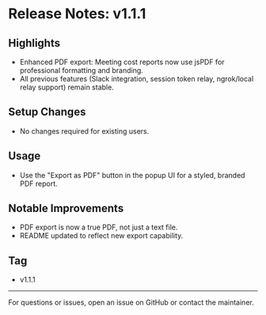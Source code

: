 # Release Notes: v1.1.1

## Highlights
- Enhanced PDF export: Meeting cost reports now use jsPDF for professional formatting and branding.
- All previous features (Slack integration, session token relay, ngrok/local relay support) remain stable.

## Setup Changes
- No changes required for existing users.

## Usage
- Use the "Export as PDF" button in the popup UI for a styled, branded PDF report.

## Notable Improvements
- PDF export is now a true PDF, not just a text file.
- README updated to reflect new export capability.

## Tag
- v1.1.1

---
For questions or issues, open an issue on GitHub or contact the maintainer.

